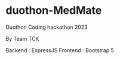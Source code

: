 # duothon-MedMate
Duothon Coding hackathon 2023


By Team TCK

Backend : ExpressJS
Frontend : Bootstrap 5
